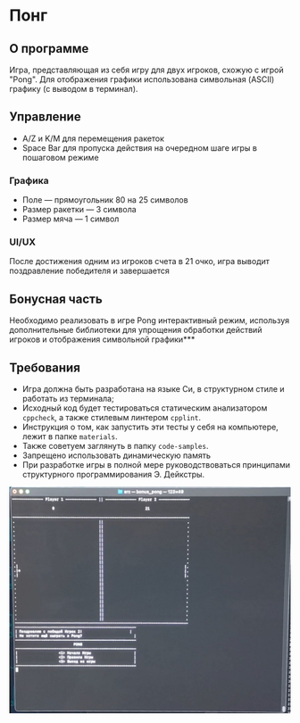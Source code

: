 # Понг

## О программе
Игра, представляющая из себя игру для двух игроков, схожую с игрой "Pong". 
Для отображения графики использована символьная (ASCII) графику (с выводом в терминал).

## Управление
  
- A/Z и K/M для перемещения ракеток
- Space Bar для пропуска действия на очередном шаге игры в пошаговом режиме

### Графика

- Поле — прямоугольник 80 на 25 символов
- Размер ракетки — 3 символа
- Размер мяча — 1 символ

### UI/UX

После достижения одним из игроков счета в 21 очко, игра выводит поздравление победителя и завершается

## Бонусная часть

Необходимо реализовать в игре Pong интерактивный режим, используя дополнительные библиотеки для упрощения обработки действий игроков и отображения символьной графики*** 

## Требования

* Игра должна быть разработана на языке Си, в структурном стиле и работать из терминала;
* Исходный код будет тестироваться статическим анализатором ```cppcheck```, а также стилевым линтером ```cpplint```.
* Инструкция о том, как запустить эти тесты у себя на компьютере, лежит в папке `materials`.
* Также советуем заглянуть в папку `code-samples`.
* Запрещено использовать динамическую память
* При разработке игры в полной мере руководствоваться принципами структурного программирования Э. Дейкстры.

![Игра "Pong"](https://github.com/alice480/s21_Pong/blob/main/pong.jpg?raw=true)
